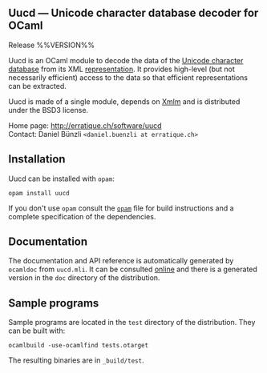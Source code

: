 Uucd — Unicode character database decoder for OCaml
-------------------------------------------------------------------------------
Release %%VERSION%%

Uucd is an OCaml module to decode the data of the [Unicode character 
database][1] from its XML [representation][2]. It provides high-level 
(but not necessarily efficient) access to the data so that efficient 
representations can be extracted.

Uucd is made of a single module, depends on [Xmlm][3] and is distributed
under the BSD3 license.

[1]: http://www.unicode.org/reports/tr44/
[2]: http://www.unicode.org/reports/tr42/
[3]: http://erratique.ch/software/xmlm 

Home page: http://erratique.ch/software/uucd  
Contact: Daniel Bünzli `<daniel.buenzli at erratique.ch>`


## Installation

Uucd can be installed with `opam`:

    opam install uucd

If you don't use `opam` consult the [`opam`](opam) file for build
instructions and a complete specification of the dependencies.


## Documentation

The documentation and API reference is automatically generated by
`ocamldoc` from `uucd.mli`. It can be consulted [online][4] and there
is a generated version in the `doc` directory of the distribution.

[4]: http://erratique.ch/software/uucd/doc/Uucd


## Sample programs

Sample programs are located in the `test` directory of the
distribution. They can be built with:

    ocamlbuild -use-ocamlfind tests.otarget

The resulting binaries are in `_build/test`.
